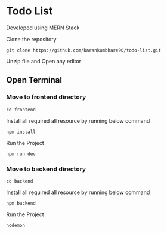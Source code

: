 
# Todo List

Developed using MERN Stack

Clone the repository

```
git clone https://github.com/karankumbhare90/todo-list.git
```

Unzip file and Open any editor

## Open Terminal

### Move to frontend directory

```
cd frontend
```
Install all required all resource by running below command
```
npm install
```

Run the Project
```
npm run dev
```

### Move to backend directory

```
cd backend
```
Install all required all resource by running below command
```
npm backend
```

Run the Project
```
nodemon
```